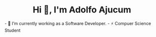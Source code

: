 <h1 align="center">Hi 👋, I'm Adolfo Ajucum</h1>
- 🔭 I’m currently working as a Software Developer.
- ⚡ Compuer Science Student
<!--
**martinAjucum/martinAjucum** is a ✨ _special_ ✨ repository because its `README.md` (this file) appears on your GitHub profile.

Here are some ideas to get you started:

- 🔭 I’m currently working on ...
- 🌱 I’m currently learning ...
- 👯 I’m looking to collaborate on ...
- 🤔 I’m looking for help with ...
- 💬 Ask me about ...
- 📫 How to reach me: ...
- 😄 Pronouns: ...
- ⚡ Fun fact: ...
-->
